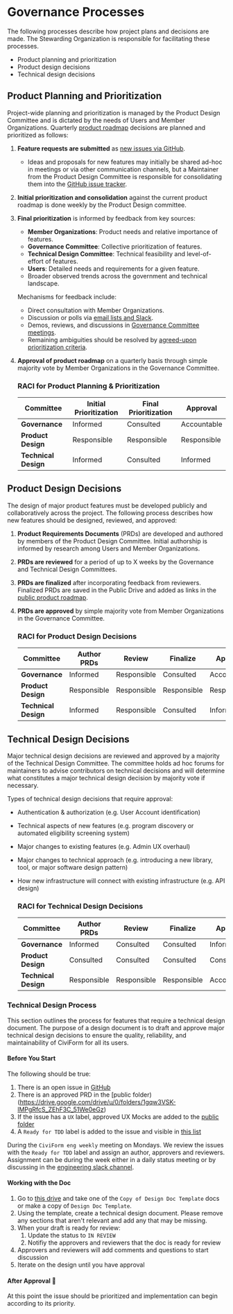 # Governance Processes
The following processes describe how project plans and decisions are made. The Stewarding Organization is responsible for facilitating these processes.
* Product planning and prioritization
* Product design decisions
* Technical design decisions

## Product Planning and Prioritization
Project-wide planning and prioritization is managed by the Product Design Committee and is dictated by the needs of Users and Member Organizations. Quarterly [product roadmap](https://github.com/orgs/civiform/projects/1/views/11) decisions are planned and prioritized as follows:

1. **Feature requests are submitted** as [new issues via GitHub](https://github.com/civiform/civiform/issues/new/choose). 
    * Ideas and proposals for new features may initially be shared ad-hoc in meetings or via other communication channels, but a Maintainer from the Product Design Committee is responsible for consolidating them into the [GitHub issue tracker](https://github.com/civiform/civiform/issues?q=is%3Aopen+is%3Aissue+label%3Afeature).
2. **Initial prioritization and consolidation** against the current product roadmap is done weekly by the Product Design committee.
3. **Final prioritization** is informed by feedback from key sources:
    * **Member Organizations**: Product needs and relative importance of features.
    * **Governance Committee**: Collective prioritization of features.
    * **Technical Design Committee**: Technical feasibility and level-of-effort of features.
    * **Users**: Detailed needs and requirements for a given feature.
    * Broader observed trends across the government and technical landscape.
 
    Mechanisms for feedback include:
    * Direct consultation with Member Organizations.
    * Discussion or polls via [email lists and Slack](https://docs.civiform.us/governance-and-management/governance/communication). 
    * Demos, reviews, and discussions in [Governance Committee meetings](https://docs.google.com/document/d/1MQikQy2I77IOEh_FCIG0pH6IDPC_nNtiJphAOychY0Q/edit#heading=h.u8srcsjo65zj).
    * Remaining ambiguities should be resolved by [agreed-upon prioritization criteria](https://docs.google.com/document/d/1I47tNPSylU2MtABXJfRQfXPApM3LH5vDXv2uSUhRj8M/edit). 

4. **Approval of product roadmap** on a quarterly basis through simple majority vote by Member Organizations in the Governance Committee.

    ### RACI for Product Planning & Prioritization
    |Committee|Initial Prioritization|Final Prioritization|Approval|
    |------------|-------|-----------|-----------|
    |**Governance**|Informed|Consulted|Accountable|
    |**Product Design**|Responsible|Responsible|Responsible|
    |**Technical Design**|Informed|Consulted|Informed|


## Product Design Decisions
The design of major product features must be developed publicly and collaboratively across the project. The following process describes how new features should be designed, reviewed, and approved:

1. **Product Requirements Documents** (PRDs) are developed and authored by members of the Product Design Committee. Initial authorship is informed by research among Users and Member Organizations.
2. **PRDs are reviewed** for a period of up to X weeks by the Governance and Technical Design Committees.
3. **PRDs are finalized** after incorporating feedback from reviewers. Finalized PRDs are saved in the Public Drive and added as links in the [public product roadmap](https://github.com/orgs/civiform/projects/1/views/11).
4. **PRDs are approved** by simple majority vote from Member Organizations in the Governance Committee.


    ### RACI for Product Design Decisions
    |Committee|Author PRDs|Review|Finalize|Approve|
    |------------|-------|-----------|-----------|------|
    |**Governance**|Informed|Responsible|Consulted|Accountable|
    |**Product Design**|Responsible|Responsible|Responsible|Responsible|
    |**Technical Design**|Informed|Responsible|Consulted|Informed|
    
## Technical Design Decisions
Major technical design decisions are reviewed and approved by a majority of the Technical Design Committee. The committee holds ad hoc forums for maintainers to advise contributors on technical decisions and will determine what constitutes a major technical design decision by majority vote if necessary. 

Types of technical design decisions that require approval:
* Authentication & authorization (e.g. User Account identification)
* Technical aspects of new features (e.g. program discovery or automated eligibility screening system)
* Major changes to existing features (e.g. Admin UX overhaul)
* Major changes to technical approach (e.g. introducing a new library, tool, or major software design pattern)
* How new infrastructure will connect with existing infrastructure (e.g. API design)

    ### RACI for Technical Design Decisions
    |Committee|Author PRDs|Review|Finalize|Approve|
    |------------|-------|-----------|-----------|------|
    |**Governance**|Informed|Consulted|Consulted|Informed|
    |**Product Design**|Consulted|Consulted|Consulted|Consulted|
    |**Technical Design**|Responsible|Responsible|Responsible|Accountable|

### Technical Design Process

This section outlines the process for features that require a technical design document. The purpose of a design document is to draft and approve major technical design decisions to ensure the quality, reliability, and maintainability of CiviForm for all its users.

#### Before You Start

The following should be true:
1. There is an open issue in [GitHub](https://github.com/civiform/civiform/issues)
2. There is an approved PRD in the [public folder)(https://drive.google.com/drive/u/0/folders/1gqw3VSK-lMPgRfcS_ZEhF3C_51We0eGz)
3. If the issue has a `UX` label, approved UX Mocks are added to the [public folder](https://drive.google.com/drive/u/0/folders/1zY6OnQYH7Xo5ebPctTJtd5QRsHBAI5vF)
4. A `Ready for TDD` label is added to the issue and visible in [this list](https://github.com/civiform/civiform/issues?q=is%3Aissue+is%3Aopen+label%3AReady+for+TDD)

During the `CiviForm eng weekly` meeting on Mondays. We review the issues with the `Ready for TDD` label and assign an author, approvers and reviewers. Assignment can be during the week either in a daily status meeting or by discussing in the [engineering slack channel](https://civiform.slack.com/archives/C01QKN2UNMA).

#### Working with the Doc

1. Go to [this drive](https://drive.google.com/drive/u/0/folders/109bb32dwMPiqSaDUAyAkViXJu6KYFUkQ) and take one of the `Copy of Design Doc Template` docs or make a copy of `Design Doc Template`.
2. Using the template, create a technical design document. Please remove any sections that aren't relevant and add any that may be missing.
3. When your draft is ready for review:
   1. Update the status to `IN REVIEW`
   2. Notifiy the approvers and reviewers that the doc is ready for review
4. Approvers and reviewers will add comments and questions to start discussion
5. Iterate on the design until you have approval

#### After Approval :rocket:

At this point the issue should be prioritized and implementation can begin according to its priority.
